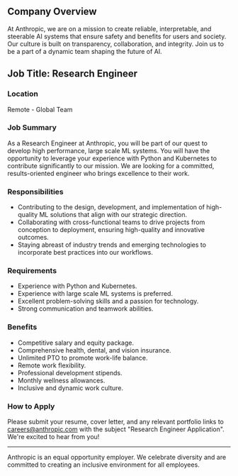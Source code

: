 ## Company Overview
At Anthropic, we are on a mission to create reliable, interpretable, and steerable AI systems that ensure safety and benefits for users and society. Our culture is built on transparency, collaboration, and integrity. Join us to be a part of a dynamic team shaping the future of AI.

## Job Title: Research Engineer

### Location
Remote - Global Team

### Job Summary
As a Research Engineer at Anthropic, you will be part of our quest to develop high performance, large scale ML systems. You will have the opportunity to leverage your experience with Python and Kubernetes to contribute significantly to our mission. We are looking for a committed, results-oriented engineer who brings excellence to their work.

### Responsibilities
- Contributing to the design, development, and implementation of high-quality ML solutions that align with our strategic direction.
- Collaborating with cross-functional teams to drive projects from conception to deployment, ensuring high-quality and innovative outcomes.
- Staying abreast of industry trends and emerging technologies to incorporate best practices into our workflows.

### Requirements
- Experience with Python and Kubernetes.
- Experience with large scale ML systems is preferred.
- Excellent problem-solving skills and a passion for technology.
- Strong communication and teamwork abilities.

### Benefits
- Competitive salary and equity package.
- Comprehensive health, dental, and vision insurance.
- Unlimited PTO to promote work-life balance.
- Remote work flexibility.
- Professional development stipends.
- Monthly wellness allowances.
- Inclusive and dynamic work culture.

### How to Apply
Please submit your resume, cover letter, and any relevant portfolio links to careers@anthropic.com with the subject "Research Engineer Application". We're excited to hear from you!

---

Anthropic is an equal opportunity employer. We celebrate diversity and are committed to creating an inclusive environment for all employees.